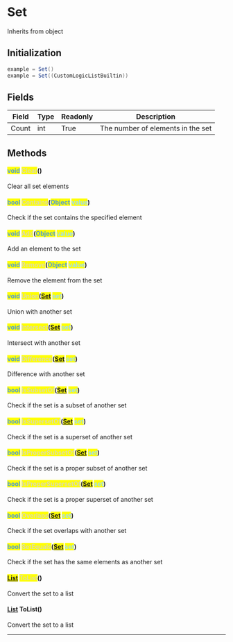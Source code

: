 # Set

Inherits from object

## Initialization

```csharp
example = Set()
example = Set((CustomLogicListBuiltin))
```

## Fields

| Field | Type | Readonly | Description                       |
| ----- | ---- | -------- | --------------------------------- |
| Count | int  | True     | The number of elements in the set |

## Methods
#### <mark style="color:#509cd4;">void</mark> <mark style="color:#dcdcaa;">Clear</mark>()
Clear all set elements
#### <mark style="color:#509cd4;">bool</mark> <mark style="color:#dcdcaa;">Contains</mark>(<mark style="color:#509cd4;">Object</mark> <mark style="color:#9cdcfe;">value</mark>)
Check if the set contains the specified element
#### <mark style="color:#509cd4;">void</mark> <mark style="color:#dcdcaa;">Add</mark>(<mark style="color:#509cd4;">Object</mark> <mark style="color:#9cdcfe;">value</mark>)
Add an element to the set
#### <mark style="color:#509cd4;">void</mark> <mark style="color:#dcdcaa;">Remove</mark>(<mark style="color:#509cd4;">Object</mark> <mark style="color:#9cdcfe;">value</mark>)
Remove the element from the set
#### <mark style="color:#509cd4;">void</mark> <mark style="color:#dcdcaa;">Union</mark>(<mark style="color:#509cd4;">[Set](../objects/Set.md)</mark> <mark style="color:#9cdcfe;">set</mark>)
Union with another set
#### <mark style="color:#509cd4;">void</mark> <mark style="color:#dcdcaa;">Intersect</mark>(<mark style="color:#509cd4;">[Set](../objects/Set.md)</mark> <mark style="color:#9cdcfe;">set</mark>)
Intersect with another set
#### <mark style="color:#509cd4;">void</mark> <mark style="color:#dcdcaa;">Difference</mark>(<mark style="color:#509cd4;">[Set](../objects/Set.md)</mark> <mark style="color:#9cdcfe;">set</mark>)
Difference with another set
#### <mark style="color:#509cd4;">bool</mark> <mark style="color:#dcdcaa;">IsSubsetOf</mark>(<mark style="color:#509cd4;">[Set](../objects/Set.md)</mark> <mark style="color:#9cdcfe;">set</mark>)
Check if the set is a subset of another set
#### <mark style="color:#509cd4;">bool</mark> <mark style="color:#dcdcaa;">IsSupersetOf</mark>(<mark style="color:#509cd4;">[Set](../objects/Set.md)</mark> <mark style="color:#9cdcfe;">set</mark>)
Check if the set is a superset of another set
#### <mark style="color:#509cd4;">bool</mark> <mark style="color:#dcdcaa;">IsProperSubsetOf</mark>(<mark style="color:#509cd4;">[Set](../objects/Set.md)</mark> <mark style="color:#9cdcfe;">set</mark>)
Check if the set is a proper subset of another set
#### <mark style="color:#509cd4;">bool</mark> <mark style="color:#dcdcaa;">IsProperSupersetOf</mark>(<mark style="color:#509cd4;">[Set](../objects/Set.md)</mark> <mark style="color:#9cdcfe;">set</mark>)
Check if the set is a proper superset of another set
#### <mark style="color:#509cd4;">bool</mark> <mark style="color:#dcdcaa;">Overlaps</mark>(<mark style="color:#509cd4;">[Set](../objects/Set.md)</mark> <mark style="color:#9cdcfe;">set</mark>)
Check if the set overlaps with another set
#### <mark style="color:#509cd4;">bool</mark> <mark style="color:#dcdcaa;">SetEquals</mark>(<mark style="color:#509cd4;">[Set](../objects/Set.md)</mark> <mark style="color:#9cdcfe;">set</mark>)
Check if the set has the same elements as another set
#### <mark style="color:#509cd4;">[List](../objects/List.md)</mark> <mark style="color:#dcdcaa;">ToList</mark>()
Convert the set to a list

#### [List](List.md) ToList()

Convert the set to a list

***
